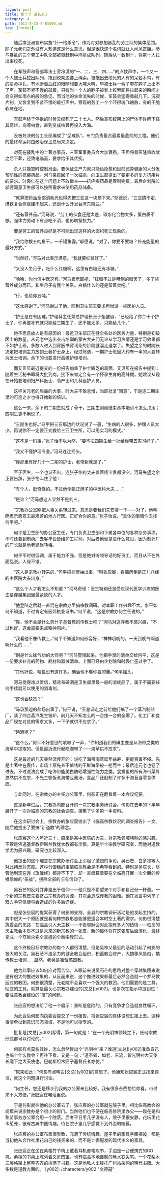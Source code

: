 ```yaml
---
layout: post
title: 第十节 道长来了
category: 4
path: 2011-5-15-4-01000.md
tag: [normal]
---
```


　　随后席亚洲宣布实施“什一格杀令”，作为对对参加暴乱的劳工队的集体惩罚。除了元老们之外没有人知道这是什么意思。但是很快这个名词就让人闻风丧胆。参与暴乱的三个劳工中队全部被驱赶到中间排成队列。随后从一数到十，将第十人拉出来绞死。

　　在军鼓声和营部军法士官冷漠的“一、二、三、四……”的点数声中，一个又一个人被士兵拉出队列，拖到绞架边套上绳索。被拖出去绞死的人有的呆若木鸡，有的拼命挣扎，有地瞪着血红的眼睛想要大喊大叫，早被士兵一索子套在脖子上出不了声。军鼓不紧不慢的敲着，只有当一个人的脖子被套上绞索即将拉起来的瞬间才会变得如雨点的般的急促。而当他的生命消失的时候，军鼓会猛得重敲几下。沉寂片刻，又恢复到不紧不慢的敲打声中。旁观的劳工一个个吓得魂飞魄散，有的干脆软瘫在地。

　　军鼓声终于停歇的时候又绞死了二十七人。然后宣布绞架上的尸体不许解下任其腐烂，鸟啄虫食，直到变成枯骨再投入大海。

　　没被处决的劳工全部编成了“惩戒队”，专门负责最苦最累最危险的工程。他们的最终命运将由政治保卫总局来决定。

　　对死在骚乱中的土著办事员，三亚军事委员会大加褒扬，不但将骨灰隆重收敛之后下葬，还致电临高，要求给予其优抚。

　　杀人只能暂时控制局面，要保证生产力就只能给痊愈和目前还算健康的人分发预防性的抗疟药品。河马亲自回了一次临高，向卫生部提出了要更多的复方抗疟片的要求。时袅仁在这个问题上不敢做主——抗疟疾药品是管制物资。最后企划院长邬德同意卫生部可以按照需求来使用药品储备。

　　“就算把药品全部消耗光也得先把三亚这一块顶下来。”邬德说，“三亚搞不定，煤铁复合体就建不起来，还谈什么开发台湾东南亚。”

　　“还有营养品。”河马说，“劳工的伙食还是太差，碳水化合物太多，蛋白质不够。强体力劳动下有点吃不消，也影响抵抗力。”

　　要是劳工的营养良好是不可能出现这样的大面积死亡现象的。

　　“我给你拨五吨鱼干，一千罐鱼露。”邬德说，“对了，你要不要糖？补充能量的最好方式。”

　　“当然好，”河马对此表示满意。“我就要红糖好了。”

　　“又没人坐月子，吃什么红糖啊，这里有白糖还有冰糖。”

　　“哈哈，你也信中医这套。”河马表示鄙视，“红糖不过是粗制的糖罢了，多了些营养成分而已，和坐月子有屁个关系。白糖什么的还是留着卖吧。”

　　“行，也给你五吨。”

　　“这太感谢了。”河马谢过了他。回到卫生部去要求再增派一些医护人员。

　　“护士是在有困难。”护理科主任兼总护理长张子怡皱眉，“已经给了你二十个护士了，你再要补充就只能给三期生了，还不能太多，只能给几个。”

　　她不愿意放人是有原因的：最近卫生部正在健全各处的医务力量，特别是初级医士的数量。从元老中选出突击培训的蒙古大夫们无论从学习热情还是学习效果都不如护士班，多数人进入到背医书背词条的阶段就溜走退学了。失望之余的时院长决定把培训主力放到土著护士身上。经过筛选，一期护士班里大约有一半的人要转为医士培训。余下的也要进行高级护理培训。

　　而艾贝贝最近提交的一份报告加重了护士匮乏的局面。艾贝贝在报告中提到：随着生活秘书即将大批到岗，接下来肯定会有一个怀孕生育的高峰期。她建议从现在开始要培训妇产科医士、助产士和儿科医护人员。

　　这样关元老的后裔的大事，时大夫不敢怠慢，当即批复“同意”，于是连二期生里的可造之才也得开始新的培训。

　　这么一来，余下的二期生就成了骨干，三期生刚刚结束基本培训不怎么顶用；四期生更不用说了。

　　“三期生也好。”马甲把三亚那边的状况说了一遍，“生病的人很多，护理人员太少。再说你不一定要正式拨给三亚卫生所，可以用实习的模式。”

　　“这不是一码事，”张子怡不以为然，“要不把四期生给一批给你带去实习好了。”

　　“我又不懂护理专业。”河马连连摇头。

　　“你那里有好几个一二期的护士，老带新就是了。”

　　至于医生，一个也派不出，连张子怡的丈夫兽医杨宝贵都没空。河马失望之余正要告辞，张子怡叫住了他：

　　“有个人，挺奇怪的。不过他倒是正牌子的中医科大夫……”

　　“是谁？”河马想这人显然不是刘三。

　　“宗教办公室刚把人事关系转过来。意思是要我们先安排一下——对了，他明确表示愿意去最艰苦的地方行医。正好合你的意。”张子怡说，“具体的事情你去找何平吧。”

　　何平是卫生部的办公室主任，专门负责卫生部和下属各单位的各种杂务事项，不时还要到制药厂去客串设备维护工程师，对后者他倒是没什么意见，因为制药厂的厂长就是他老婆赵艳梅。

　　何平平时很低调，属于能力不强，但是绝对听领导话的好员工，而且从不在外面乱说。人缘不错。

　　“这人是宗教办转来的。”何平把档案抽出来，“叫张应宸，看简历倒是正儿八经的中医院大夫出身。”

　　“这么个人才我怎么不知道？”河马奇怪：医生特别还是受过现代医学训练的医生是穿越集团里最紧缺的人才。

　　“他登陆之后就一直混在宗教办里搞宗教调研。对本职工作兴趣不大。水平如何不知道，不过肯定有医师执业证书。”何平说，“这是宗教办何主任说的。”

　　“靠，他不会是什么劳什子基督教的传教士吧？”河马对这洋教不感兴趣，“不过也好，这会需要来点精神鸦片。”

　　“我看他不像传教士，”何平不知道如何形容好，“神神叨叨的，一天到晚气啊道啊什么的……”

　　“别是什么练气功的大师吧？”河马警惕起来。他把手里的清单交给何平，这是一份要求补充的药物、耗材和器械清单。上面已经由企划院和时袅仁签过字了。

　　“其他好说，精盐没有这许多。碘酒也不够你要的量。”何平摇头。

　　河马觉得难以置信，精盐和碘酒是卫生部里最一般的消耗品了，属于不需要任何手续就可以使用的消毒剂。

　　“这也会缺货？”

　　“马袅那边的盐场出事了，”何平说，“王总调走之前给他们搞了一个蒸汽制盐厂，装了四台蒸汽发生锅炉，前几天不知怎么的一台接一台的全爆了。化工厂和食品厂现在对盐的需求又多，一下子就供不应求了。”

　　“碘酒呢？”

　　“这个么，”何平不好意思的咳嗽了一声，“你知道我们的碘主要是从海带之类的海草中提取的。但是最近流行起吃海带了——海草供不应求”。

　　这是最近的几天突然流传开的：说吃了海带海草延年益寿，更能百毒不侵。先是土著中在轰传，市场上原先甚不值钱的干鲜海带被一抢而空；最后连元老也卷了进去，不过说法变成了吃海带能美白防晒增强性能力之类。食堂里的所有海带菜肴忽然供不应求，不光三顿饭煮海带豆酱汤，食品厂还赶制了许多干海苔当零食供应。

　　与此同时，在宗教办的主任办公室里，何影正在翻看着一本会议纪要。

　　这是新年过后，宗教办内部召开的一次宗教事务研讨会。何影在去年的下半年展开了一次对临高的宗教的社会调查。搜集了许多第一手资料。

　　在这次研讨会上，宗教办的张应宸抛出了《临高宗教状况的调查报告》一文。随后他提出了要搞“新道教”的理念。

　　张应宸这个人年近三十，原来是某中医院的大夫，对宗教领域特别的感兴趣，不管是佛道基督教伊斯兰教犹太教都有涉猎。算是半个宗教学研究者，而他对道教学尤为感兴趣，研究也比较深入。

　　他提出的这个理念在宗教办研讨会上引起了激烈的争论。吴石芒、白多禄等人对此持反对态度。这种分蛋糕的事情临高教会是不希望看到的。特别是吴院长，尽管他到现在连《玫瑰经》都背不下了，却一直盘算着要在全临高开展一次全面的传播信仰的“圣战”，拔除全部的旧有信仰了。

　　吴石芒的反对并非是出于信仰——他只是不希望来个对手和自己分一杯羹。一个新的宗教首先要挤占宗教办的资源，其次会造成传教的困难。他在发言中列举了双方争夺信徒将会造成的许多后遗症。

　　但是张应宸的提案获得了何影的支持。全县的宗教调研活动是他发起主持的，其中很大一个原因就是看何种宗教形态能够更适合本时空土著的需求。何影很清楚执委会的思路：在临高引入天主教——不管耶稣会对此抱有多大的热情——临高的天主教会本质不过是未来的新宗教的一张皮，新的躯体将在这张皮后面演化，最终变成一个穿越众完全掌握的全新宗教形式。

　　这个终极目标宗教办的每个人都很清楚，但是吴神父最近的活动引起了何影的极大的关注。吴石茫不遗余力的健全教会组织，积蓄教会财产，大搞移风易俗，搞传教士培训……显然，老吴是准备搞国教。

　　他为此事应该如何应对而苦恼。从眼前来说吴石芒的思路对整个穿越集团来说是有很大的推进效果的，从反面来说，这个推进效果都最后必然会造就一个罗马教廷式的教团。何影很清楚，元老院不会喜欢一个强大的教团。他们需要的是工具，彻底的工具。就算是最关心宗教办建设的[文总][y002]，也多次在指示中提到过：要注意教会建设的“度”的问题。

　　张应宸的想法给了他一个启示：垄断是危险的，只有竞争才会造就良性循环。

　　为此会后何影向执委会提交了一份报告，将张应宸的具体设想汇报上去。这种事情牵扯到意识形态领域，不是他可以擅专的。

　　批复是[文总][y002]写得，第一句就是：“在一个光明神领域之下，任何宗教形式都可以讨论的。”

　　何影有点莫名其妙，怎么忽然冒出个“光明神”来？难道[文总][y002]准备自己也搞个什么教会？再往下看，又是一句：“道圣者，如老、庄流，皆光明神大天使长麾下之大天使也。巴勒斯坦木匠子基督氏者亦仿。”

　　“原来如此！”何影有点明白[文总][y002]的意思了。他通知张应宸正式找来谈话，就这个问题进行讨论。

　　“何主任，您还是移步到我的办公室来比较好。我有很多东西想给你看，带过来不大方便。”张应宸在电话里说。

　　于是何影就往他的办公室去了。张应宸的办公室就在院子里。相比临高教会的规模来说宗教办是个很小的衙门。当然他们也不便在临高修院里办公——现在是和黎苗事务办公室合用一个院落。后者平日里几乎没有人，院子里很安静，花坛里花木葱茏，很有古典中国情趣。待在院子里几乎感觉不到外面的喧嚣。

　　张应宸的办公室布置很雅致，充满了传统情趣。屋子里的家具字画摆设，都是当初他从合作社里花自己的钱买来的，而不是计委配发的现代主义的家具。

　　张应宸正在坐在紫檀竹节椅上戴着耳机奋笔疾书，手边是一台便携式的CD机。紫檀的书桌上陈列着文房四宝，也有临高本地自制的蘸水铁尖笔。一个花梨木三层格架上整整齐齐的排满了书籍，这是他私人出钱托广州站采购的明代书籍。大多数是道教方面的。
[y002]: /characters/y002 "文德嗣"
